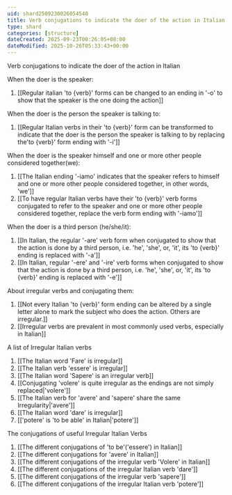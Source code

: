 ```yaml
---
uid: shard2509230026054540
title: Verb conjugations to indicate the doer of the action in Italian
type: shard
categories: [structure]
dateCreated: 2025-09-23T00:26:05+08:00
dateModified: 2025-10-26T05:33:43+00:00
---
```

Verb conjugations to indicate the doer of the action in Italian

When the doer is the speaker:
1. [[Regular italian 'to {verb}' forms can be changed to an ending in '-o' to show that the speaker is the one doing the action]]

When the doer is the person the speaker is talking to:
1. [[Regular Italian verbs in their 'to {verb}' form can be transformed to indicate that the doer is the person the speaker is talking to by replacing the'to {verb}' form ending with '-i']]

When the doer is the speaker himself and one or more other people considered together(we):
1. [[The Italian ending '-iamo' indicates that the speaker refers to himself and one or more other people considered together, in other words, 'we']]
2. [[To have regular Italian verbs have their 'to {verb}' verb forms conjugated to refer to the speaker and one or more other people considered together, replace the verb form ending with '-iamo']]

When the doer is a third person (he/she/it):
1. [[In Italian, the regular '-are' verb form when conjugated to show that the action is done by a third person, i.e. 'he', 'she', or, 'it', its 'to {verb}' ending is replaced with '-a']]
2. [[In Italian, regular '-ere' and '-ire' verb forms when conjugated to show that the action is done by a third person, i.e. 'he', 'she', or, 'it', its 'to {verb}' ending is replaced with '-e']]

About irregular verbs and conjugating them:
1. [[Not every Italian 'to {verb}' form ending can be altered by a single letter alone to mark the subject who does the action. Others are irregular.]]
2. [[Irregular verbs are prevalent in most commonly used verbs, especially in Italian]]

A list of Irregular Italian verbs
1. [[The Italian word 'Fare' is irregular]]
2. [[The Italian verb 'essere' is irregular]]
3. [[The Italian word 'Sapere' is an irregular verb]]
4. [[Conjugating 'volere' is quite irregular as the endings are not simply replaced|'volere']]
5. [[The Italian verb for 'avere' and 'sapere' share the same Irregularity|'avere']]
6. [[The Italian word 'dare' is irregular]]
7. [['potere' is 'to be able' in Italian|'potere']]

The conjugations of useful Irregular Italian Verbs
1. [[The different conjugations of 'to be'('essere') in Italian]]
2. [[The different conjugations for 'avere' in Italian]]
3. [[The different conjugations of the irregular verb 'Volere' in Italian]]
4. [[The different conjugations of the irregular Italian verb 'dare']]
5. [[The different conjugations of the irregular verb 'sapere']]
6. [[The different conjugations of the irregular Italian verb 'potere']]